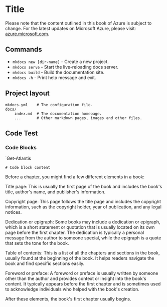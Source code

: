 # Title

Please note that the content outlined in this book of Azure is subject to change.
For the latest updates on Microsoft Azure, please visit: [azure.microsoft.com](https://azure.microsoft.com/?WT.mc_id=AZ-MVP-5004796).

## Commands

* `mkdocs new [dir-name]` - Create a new project.
* `mkdocs serve` - Start the live-reloading docs server.
* `mkdocs build` - Build the documentation site.
* `mkdocs -h` - Print help message and exit.

## Project layout

    mkdocs.yml    # The configuration file.
    docs/
        index.md  # The documentation homepage.
        ...       # Other markdown pages, images and other files.


## Code Test

### Code Blocks
`Get-Atlantis

``` { .yaml .select }
# Code block content
````


Before a chapter, you might find a few different elements in a book:

Title page: This is usually the first page of the book and includes the book's title, author's name, and publisher's information.

Copyright page: This page follows the title page and includes the copyright information, such as the copyright holder, year of publication, and any legal notices.

Dedication or epigraph: Some books may include a dedication or epigraph, which is a short statement or quotation that is usually located on its own page before the first chapter. The dedication is typically a personal message from the author to someone special, while the epigraph is a quote that sets the tone for the book.

Table of contents: This is a list of all the chapters and sections in the book, usually found at the beginning of the book. It helps readers navigate the book and find specific sections easily.

Foreword or preface: A foreword or preface is usually written by someone other than the author and provides context or insight into the book's content. It typically appears before the first chapter and is sometimes used to acknowledge individuals who helped with the book's creation.

After these elements, the book's first chapter usually begins.
